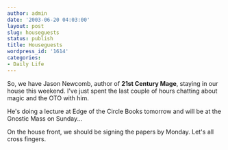 ```yaml
---
author: admin
date: '2003-06-20 04:03:00'
layout: post
slug: houseguests
status: publish
title: Houseguests
wordpress_id: '1614'
categories:
- Daily Life
---
```

So, we have Jason Newcomb, author of <b>21st Century Mage</b>, staying in our house this weekend. I&apos;ve just spent the last couple of hours chatting about magic and the OTO with him.

He&apos;s doing a lecture at Edge of the Circle Books tomorrow and will be at the Gnostic Mass on Sunday...

On the house front, we should be signing the papers by Monday. Let&apos;s all cross fingers.
